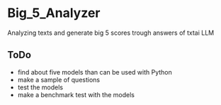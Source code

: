# Big_5_Analyzer
Analyzing texts and generate big 5 scores trough answers of txtai LLM


## ToDo
- find about five models than can be used with Python
- make a sample of questions
- test the models
- make a benchmark test with the models

